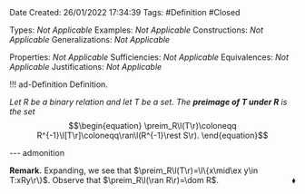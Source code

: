 <br />
<br />

Date Created: 26/01/2022 17:34:39
Tags: #Definition #Closed 

Types: _Not Applicable_
Examples: _Not Applicable_ 
Constructions: _Not Applicable_
Generalizations: _Not Applicable_

Properties: _Not Applicable_
Sufficiencies: _Not Applicable_
Equivalences: _Not Applicable_
Justifications: _Not Applicable_

!!! ad-Definition Definition.

_Let $R$ be a binary relation and let $T$ be a set. The **preimage of $T$ under $R$** is the set_
$$\begin{equation}
    \preim_R\l(T\r)\coloneqq R^{-1}\l[T\r]\coloneqq\ran\l(R^{-1}\rest S\r).
\end{equation}$$

--- admonition

**Remark.** Expanding, we see that $\preim_R\l(T\r)=\l\{x\mid\ex y\in T:xRy\r\}$. Observe that $\preim_R\l(\ran R\r)=\dom R$.<span style="float:right;">$\blacklozenge$</span>

